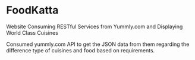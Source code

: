 # FoodKatta
Website Consuming RESTful Services from Yummly.com and Displaying World Class Cuisines

Consumed yummly.com API to get the JSON data from them regarding the difference type of cuisines and food based on requirements.
